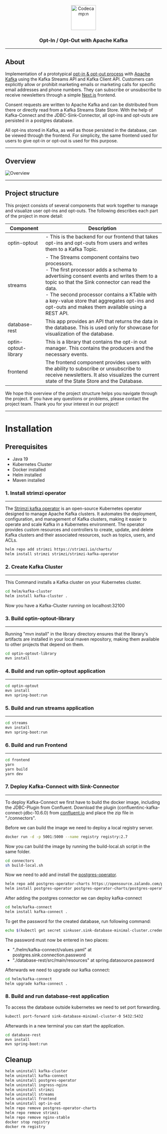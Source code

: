 <a name="readme-top"></a>
<br />

<div align="center" >
  <a href="https://codecamp-n.com">
    <img src="images/codecamp_n.png" style="background:white;" height="80" alt="Codecamp:n">
  </a>

<h3 align="center">Opt-In / Opt-Out with Apache Kafka</h3>

</div>

---

## About

Implementation of a prototypical [opt-in & opt-out process](https://www.iubenda.com/en/help/6192-opt-in-opt-out#:~:text=%F0%9F%91%89%20%E2%80%9COpt%2Din%E2%80%9D%20is,opt%20out%20of%20that%20choice.)
with [Apache Kafka](https://kafka.apache.org/) using the Kafka Streams API and Kafka Client API.
Customers can explicitly allow or prohibit marketing emails or marketing calls for specific email addresses and phone numbers.
They can subscribe or unsubscribe to receive newsletters through a simple [Next.js](https://nextjs.org) frontend.


Consent requests are written to Apache Kafka and can be distributed from there or directly read from a Kafka Streams State Store.
With the help of Kafka-Connect and the JDBC-Sink-Connector, all opt-ins and opt-outs are persisted in a postgres database. 

All opt-ins stored in Kafka, as well as those persisted in the database, can be viewed through the frontend.
For simplicity, the same frontend used for users to give opt-in or opt-out is used for this purpose.


---

## Overview

![Overview](./frontend/public/overview.svg)

---

## Project structure

This project consists of several components that work together to manage and visualize user opt-ins and opt-outs.
The following describes each part of the project in more detail:


| Component            | Description                                                                                                                                                                                                                                                                                                                                       |
|----------------------|---------------------------------------------------------------------------------------------------------------------------------------------------------------------------------------------------------------------------------------------------------------------------------------------------------------------------------------------------|
| optin-optout         | - This is the backend for our frontend that takes opt-ins and opt-outs from users and writes them to a Kafka Topic.                                                                                                                                                                                                                               |
| streams              | - The Streams component contains two processors.<br>- The first processor adds a schema to advertising consent events and writes them to a topic so that the Sink connector can read the data.<br>- The second processor contains a KTable with a key-value store that aggregates opt-ins and opt-outs and makes them available using a REST API. |
| database-rest        | This app provides an API that returns the data in the database. This is used only for showcase for visualization of the database.                                                                                                                                                                                                                 |
| optin-optout-library | This is a library that contains the opt-in out manager. This contains the producers and the necessary events.                                                                                                                                                                                                                                     |
| frontend             | The frontend component provides users with the ability to subscribe or unsubscribe to receive newsletters. It also visualizes the current state of the State Store and the Database.                                                                                                                                                              |


We hope this overview of the project structure helps you navigate through the project.
If you have any questions or problems, please contact the project team. Thank you for your interest in our project!

---

# Installation

## Prerequisites

- Java 19
- Kubernetes Cluster
- Docker installed
- Helm installed
- Maven installed

### 1. Install strimzi operator

---
The [Strimzi kafka operator](https://github.com/strimzi/strimzi-kafka-operator) is an open-source Kubernetes operator designed to manage Apache Kafka clusters. It automates the deployment, configuration, and management of Kafka clusters, making it easier to operate and scale Kafka in a Kubernetes environment. The operator provides custom resources and controllers to create, update, and delete Kafka clusters and their associated resources, such as topics, users, and ACLs.
```bash
helm repo add strimzi https://strimzi.io/charts/
helm install strimzi strimzi/strimzi-kafka-operator
```

### 2. Create Kafka Cluster

---
This Command installs a Kafka cluster on your Kubernetes cluster.
```bash
cd helm/kafka-cluster
helm install kafka-cluster . 
```

Now you have a Kafka-Cluster running on localhost:32100

### 3. Build optin-optout-library

---
Running "mvn install" in the library directory ensures that the library's artifacts are installed
in your local maven repository, making them available to other projects that depend on them.
```bash
cd optin-optout-library
mvn install
```

### 4. Build and run optin-optout application

---
```bash
cd optin-optout
mvn install
mvn spring-boot:run
```
### 5. Build and run streams application

---
```bash
cd streams
mvn install
mvn spring-boot:run
```

### 6. Build and run Frontend

---
```bash
cd frontend
yarn
yarn build
yarn dev
```

### 7. Deploy Kafka-Connect with Sink-Connector

---
To deploy Kafka-Connect we first have to build the docker image, including the JDBC-Plugin from Confluent.
Download the plugin (confluentinc-kafka-connect-jdbc-10.6.0) from [confluent.io](https://www.confluent.io/hub/confluentinc/kafka-connect-jdbc) and place the
zip file in "./connectors". 

Before we can build the image we need to deploy a local registry server.

```bash
docker run -d -p 5001:5000 --name registry registry:2.7
```

Now you can build the image by running the build-local.sh script in the same folder.

```bash
cd connectors
sh build-local.sh
```
Now we need to add and install the [postgres-operator](https://github.com/zalando/postgres-operator).

```bash
helm repo add postgres-operator-charts https://opensource.zalando.com/postgres-operator/charts/postgres-operator
helm install postgres-operator postgres-operator-charts/postgres-operator
```
After adding the postgres connector we can deploy kafka-connect

```bash
cd helm/kafka-connect
helm install kafka-connect .
```

To get the password for the created database, run following command:

```bash
echo $(kubectl get secret sinkuser.sink-database-minimal-cluster.credentials.postgresql.acid.zalan.do -o 'jsonpath={.data.password}' | base64 -d)
```
The password must now be entered in two places:

- "./helm/kafka-connect/values.yaml" at postgres.sink.connection.password
- "./database-rest/src/main/resources" at spring.datasource.password

Afterwards we need to upgrade our kafka connect:

```bash
cd helm/kafka-connect
helm upgrade kafka-connect .
```

### 8. Build and run database-rest application

To access the database outside kubernetes we need to set port forwarding.

```bash
kubectl port-forward sink-database-minimal-cluster-0 5432:5432  
```
Afterwards in a new terminal you can start the application.

```bash
cd database-rest
mvn install
mvn spring-boot:run
```

## Cleanup

```bash
helm uninstall kafka-cluster
helm uninstall kafka-connect
helm uninstall postgres-operator
helm uninstall ingress-nginx
helm uninstall strimzi
helm uninstall streams
helm uninstall frontend
helm uninstall opt-in-out
helm repo remove postgres-operator-charts
helm repo remove strimzi
helm repo remove nginx-stable
docker stop registry
docker rm registry
```
